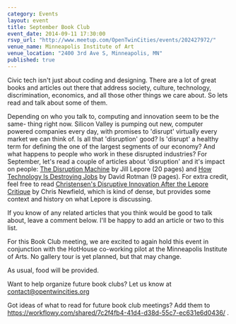```yaml
---
category: Events
layout: event
title: September Book Club
event_date: 2014-09-11 17:30:00
rsvp_url: "http://www.meetup.com/OpenTwinCities/events/202427972/"
venue_name: Minneapolis Institute of Art
venue_location: "2400 3rd Ave S, Minneapolis, MN"
published: true
---
```


Civic tech isn't just about coding and designing. There are a lot of great books and articles out there that address society, culture, technology, discrimination, economics, and all those other things we care about. So lets read and talk about some of them. 

Depending on who you talk to, computing and innovation seem to be the same-
thing right now. Silicon Valley is pumping out new, computer powered companies 
every day, with promises to 'disrupt' virtually every market we can think of. 
Is all that 'disruption' good? Is 'disrupt' a healthy term for defining the 
one of the largest segments of our economy? And what happens to people who 
work in these disrupted industries? For September, let's read a couple of 
articles about 'disruption' and it's impact on people: 
[The Disruption Machine](http://www.newyorker.com/magazine/2014/06/23/the-disruption-machine) 
by Jill Lepore (20 pages) and 
[How Technology Is Destroying Jobs](http://www.technologyreview.com/featuredstory/515926/how-technology-is-destroying-jobs/) 
by David Rotman (9 pages). For extra credit, feel free to read 
[Christensen's Disruptive Innovation After the Lepore Critique](http://utotherescue.blogspot.com/2014/06/christensens-disruptive-innovation.html)
by Chris Newfield, which is kind of dense, but provides some context and 
history on what Lepore is discussing.

If you know of any related articles that you think would be good to talk about, leave a comment below. I'll be happy to add an article or two to this list.

For this Book Club meeting, we are excited to again hold this event in conjunction with the HotHouse co-working pilot at the Minneapolis Institute of Arts. No gallery tour is yet planned, but that may change.

As usual, food will be provided.

Want to help organize future book clubs? Let us know at <contact@opentwincities.org>

Got ideas of what to read for future book club meetings? Add them to <https://workflowy.com/shared/7c2f4fb4-41d4-d38d-55c7-ec631e6d0436/> . 
